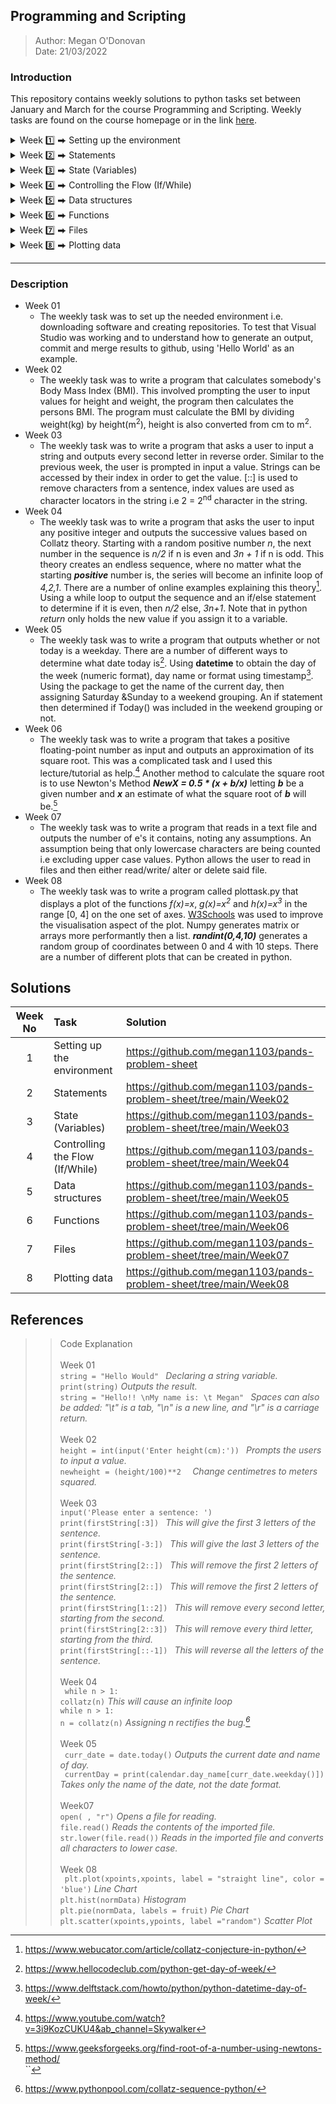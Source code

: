 ##  Programming and Scripting 
> Author: Megan O'Donovan  
> Date: 21/03/2022

### Introduction

This repository contains weekly solutions to python tasks set between January and March for the course Programming and Scripting. Weekly tasks are found on the course homepage or in the link [here](https://learnonline.gmit.ie/course/view.php?id=5057).

<details>
  <summary>Week 1️⃣ ⮕ Setting up the environment</summary>
 - Create a Repository on Github <br/>
 - Clone repository to desktop <br/>
 - Add your scripts <br/>
 - Python Lists <br/> 
 - Commit & Push <br/>
 - Python Dictionary <br/>
 - Create a pull request to merge <br/>
</details>

<details>
  <summary>Week 2️⃣ ⮕ Statements</summary>
 - Using VS code and running program <br/>
 - Output results <br/> 
 - Input values (insert()) <br/>
 - Comments <br/>
  </details>
  
<details>
  <summary>Week 3️⃣ ⮕  State (Variables)</summary>
 - How data is stored in a computer <br/>
 - Variable types  (int, float, string) <br/>
 - Using numeric functions (rounding decimal values to whole numbers, absolute value i.e. negative to positive, removing decimal places i.e. floor.) <br/>
 - String functions (determining the length of a string, changing characters from uppercase to lowercase.) <br/>
</details>

<details>
  <summary>Week  4️⃣ ⮕ Controlling the Flow (If/While)</summary>
 - If statements (<b><i>if/ else / end</i></b> loop - If the condition is satisfied then the loop will end and executing the If block code <b><i>otherwise</i></b> if the condition is false, the else block code is executed.) <br/>
 - While statements (used to repeat a specific block of code an unknown number of times, until a condition is met.) <br/>
  </details>
  
 <details>
<summary>Week 5️⃣ ⮕ Data structures</summary>
 - List <br/>
 - Tuple <br/>
 - Dictionary[^1]<br/>
  </details>
  
<details>
  <summary>Week 6️⃣ ⮕ Functions</summary>
 - Functions (A block of code can be assigned to a function, information can be passed into a function. The function won't output information unless called upon. Similar to <b><i>with table1 as</i></b> code.) <br/>
 - Modules (This is where a block of code from a .py file can be used in another .py file<sup>[2](https://www.w3schools.com/python/python_modules.asp)<sup> <br/>
  </details>
  
<details>
    <summary>Week 7️⃣ ⮕ Files</summary>
 - Reading/Open (importing csv files, using open command including modes() i.e. 'r' = read, 'r+' = read & write, 'w' = write) <br/>
</details>

<details>
  <summary>Week 8️⃣ ⮕ Plotting data</summary>
 - Numpy (Quicker way of formatting then lists; allowing an array, matrix or random values. <b><i>Range(Start, End)</i></b> and <b><i>Randint(Start, End, Steps)</i></b> ) <br/>
 - Matplotlib (Combined with Numpy this allows users to assign x,y coordinates and plot outcomes. Plots available on python: scatter, plot, pie, bar and hist) <br/>
</details>
  
---
###  Description
  - Week 01
     - The weekly task was to set up the needed environment i.e. downloading software and creating repositories. To test that Visual Studio was working and to understand how to generate an output, commit and merge results to github, using 'Hello World' as an example.<br/>
  - Week 02<br/>
     - The weekly task was to write a program that calculates somebody's Body Mass Index (BMI). This involved prompting the user to input values for height and weight, the program then calculates the persons BMI. The program must calculate the BMI by dividing weight(kg) by height(m<sup>2</sup>), height is also converted from cm to m<sup>2</sup>. <br/>
  - Week 03<br/>
     - The weekly task was to write a program that asks a user to input a string and outputs every second letter in reverse order. Similar to the previous week, the user is prompted in input a value. Strings can be accessed by their index in order to get the value.  [::] is used to remove characters from a sentence, index values are used as character locators in the string i.e 2 = 2<sup>nd</sup> character in the string.<br/>
  - Week 04<br/>
      - The weekly task was to write a program that asks the user to input any positive integer and outputs the successive values based on Collatz theory. Starting with a random positive number *n*, the next number in the sequence is *n/2* if n is even and *3n + 1* if n is odd. This theory creates an endless sequence, where no matter what the starting ***positive*** number is, the series will become an infinite loop of *4,2,1*. There are a number of online examples explaining this theory[^3]. Using a while loop to output the sequence and an if/else statement to determine if it is even, then *n/2* else, *3n+1*. Note that in python *return* only holds the new value if you assign it to a variable.<br/>
  - Week 05<br/>
     - The weekly task was to write a program that outputs whether or not today is a weekday. There are a number of different ways to determine what date today is[^5]. Using **datetime** to obtain the day of the week (numeric format), day name or format using timestamp[^6]. Using the package to get the name of the current day, then assigning Saturday &Sunday to a weekend grouping. An if statement then determined if Today() was included in the weekend grouping or not. <br/>
  - Week 06<br/>
     - The weekly task was to write a program that takes a positive floating-point number as input and outputs an approximation of its square root. This was a complicated task and I used this lecture/tutorial as help.[^7]  Another method to calculate the square root is to use Newton's Method ***NewX = 0.5 * (x + b/x)*** letting ***b*** be a given number and ***x*** an estimate of what the square root of ***b*** will be.[^8] <br/>
  - Week 07<br/>
     - The weekly task was to write a program that reads in a text file and outputs the number of e's it contains, noting any assumptions. An assumption being that only lowercase characters are being counted i.e excluding upper case values. Python allows the user to read in files and then either read/write/ alter or delete said file.<br/>
  - Week 08<br/>
     - The weekly task was to write a program called plottask.py that displays a plot of the functions *f(x)=x*, *g(x)=x<sup>2</sup>* and *h(x)=x<sup>3</sup>* in the range [0, 4] on the one set of axes. [W3Schools](https://www.w3schools.com/python/]) was used to improve the visualisation aspect of the plot. Numpy generates matrix or arrays more performantly then a list. ***randint(0,4,10)*** generates a random group of coordinates between 0 and 4 with 10 steps. There are a number of different plots that can be created in python. <br/>

## Solutions

| **Week No** | **Task**  | **Solution** |
| :---:| :---   | :---   |
| 1  | Setting up the environment    | https://github.com/megan1103/pands-problem-sheet|
| 2  | Statements  | https://github.com/megan1103/pands-problem-sheet/tree/main/Week02|
| 3  | State (Variables)  | https://github.com/megan1103/pands-problem-sheet/tree/main/Week03|
| 4  | Controlling the Flow (If/While) |https://github.com/megan1103/pands-problem-sheet/tree/main/Week04|
| 5  | Data structures  |https://github.com/megan1103/pands-problem-sheet/tree/main/Week05|
| 6  | Functions  |https://github.com/megan1103/pands-problem-sheet/tree/main/Week06|
| 7  | Files | https://github.com/megan1103/pands-problem-sheet/tree/main/Week07|
| 8  | Plotting data  |https://github.com/megan1103/pands-problem-sheet/tree/main/Week08 |


## References
[^1]: https://www.programiz.com/python-programming/methods/built-in/list
[^2]: https://www.w3schools.com/python/python_modules.asp
[^3]: https://www.webucator.com/article/collatz-conjecture-in-python/
[^4]: https://www.pythonpool.com/collatz-sequence-python/
[^5]: https://www.hellocodeclub.com/python-get-day-of-week/
[^6]: https://www.delftstack.com/howto/python/python-datetime-day-of-week/
[^7]: https://www.youtube.com/watch?v=3i9KozCUKU4&ab_channel=Skywalker
[^8]: https://www.geeksforgeeks.org/find-root-of-a-number-using-newtons-method/
 <br /> ``
>> Code Explanation<br />
      <br /> Week 01
      <br /> `string = "Hello Would" `  *Declaring a string variable.*
      <br /> `print(string)` *Outputs the result.*
      <br /> `string = "Hello!! \nMy name is: \t Megan" ` *Spaces can also be added: "\t" is a tab, "\n" is a new line, and "\r" is a carriage return.*<br />
      <br /> Week 02
      <br />  `height = int(input('Enter height(cm):')) `   *Prompts the users to input a value.*
      <br />  `newheight = (height/100)**2  ` *Change centimetres to meters squared.* <br/>
      <br /> Week 03
      <br />  `input('Please enter a sentence: ')` 
      <br />  `print(firstString[:3]) `   *This will give the first 3 letters of the sentence.*
      <br />  `print(firstString[-3:]) `   *This will give the last 3 letters of the sentence.*
      <br />  `print(firstString[2::]) `   *This will remove the first 2 letters of the sentence.*
      <br />  `print(firstString[2::]) `   *This will remove the first 2 letters of the sentence.*
      <br />  `print(firstString[1::2]) `  *This will remove every second letter, starting from the second.*
      <br />  `print(firstString[2::3]) `  *This will remove every third letter, starting from the third.*
      <br />  `print(firstString[::-1]) `  *This will reverse all the letters of the sentence.* <br/>
      <br />Week 04
      <br /> ` while n > 1:`  <br /> ` collatz(n) `   *This will cause an infinite loop*
      <br /> `while n > 1: `  <br /> ` n = collatz(n) `   *Assigning n rectifies the bug.[^4]* <br/>
      <br /> Week 05
      <br /> ` curr_date = date.today()`   *Outputs the current date and name of day.*
      <br /> ` currentDay = print(calendar.day_name[curr_date.weekday()])` *Takes only the name of the date, not the date format.* <br/>
      <br /> Week07
      <br /> `open( , "r")`  *Opens a file for reading.*
      <br /> `file.read()`   *Reads the contents of the imported file.*
      <br /> `str.lower(file.read())`  *Reads in the imported file and converts all characters to lower case.* <br/>
      <br /> Week 08
      <br /> ` plt.plot(xpoints,xpoints, label = "straight line", color = 'blue')`  *Line Chart*
      <br /> ` plt.hist(normData) `  *Histogram*
      <br /> ` plt.pie(normData, labels = fruit) ` *Pie Chart*
      <br /> ` plt.scatter(xpoints,ypoints, label ="random") `  *Scatter Plot*<br />
